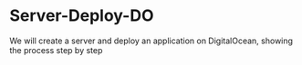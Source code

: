 # Server-Deploy-DO
We will create a server and deploy an application on DigitalOcean, showing the process step by step 
